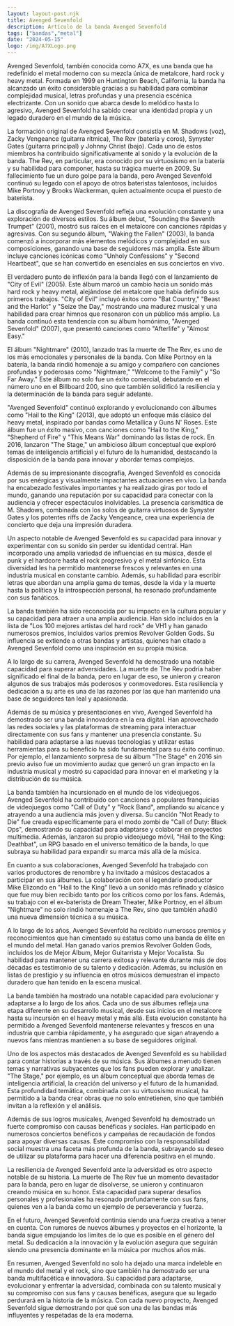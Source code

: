 ```yaml
---
layout: layout-post.njk
title: Avenged Sevenfold
description: Artículo de la banda Avenged Sevenfold
tags: ["bandas","metal"]
date: "2024-05-15"
logo: /img/A7XLogo.png
---
```


Avenged Sevenfold, también conocida como A7X, es una banda que ha redefinido el metal moderno con su mezcla única de metalcore, hard rock y heavy metal. Formada en 1999 en Huntington Beach, California, la banda ha alcanzado un éxito considerable gracias a su habilidad para combinar complejidad musical, letras profundas y una presencia escénica electrizante. Con un sonido que abarca desde lo melódico hasta lo agresivo, Avenged Sevenfold ha sabido crear una identidad propia y un legado duradero en el mundo de la música.

La formación original de Avenged Sevenfold consistía en M. Shadows (voz), Zacky Vengeance (guitarra rítmica), The Rev (batería y coros), Synyster Gates (guitarra principal) y Johnny Christ (bajo). Cada uno de estos miembros ha contribuido significativamente al sonido y la evolución de la banda. The Rev, en particular, era conocido por su virtuosismo en la batería y su habilidad para componer, hasta su trágica muerte en 2009. Su fallecimiento fue un duro golpe para la banda, pero Avenged Sevenfold continuó su legado con el apoyo de otros bateristas talentosos, incluidos Mike Portnoy y Brooks Wackerman, quien actualmente ocupa el puesto de baterista.

La discografía de Avenged Sevenfold refleja una evolución constante y una exploración de diversos estilos. Su álbum debut, "Sounding the Seventh Trumpet" (2001), mostró sus raíces en el metalcore con canciones rápidas y agresivas. Con su segundo álbum, "Waking the Fallen" (2003), la banda comenzó a incorporar más elementos melódicos y complejidad en sus composiciones, ganando una base de seguidores más amplia. Este álbum incluye canciones icónicas como "Unholy Confessions" y "Second Heartbeat", que se han convertido en esenciales en sus conciertos en vivo.

El verdadero punto de inflexión para la banda llegó con el lanzamiento de "City of Evil" (2005). Este álbum marcó un cambio hacia un sonido más hard rock y heavy metal, alejándose del metalcore que había definido sus primeros trabajos. "City of Evil" incluyó éxitos como "Bat Country," "Beast and the Harlot" y "Seize the Day," mostrando una madurez musical y una habilidad para crear himnos que resonaron con un público más amplio. La banda continuó esta tendencia con su álbum homónimo, "Avenged Sevenfold" (2007), que presentó canciones como "Afterlife" y "Almost Easy."

El álbum "Nightmare" (2010), lanzado tras la muerte de The Rev, es uno de los más emocionales y personales de la banda. Con Mike Portnoy en la batería, la banda rindió homenaje a su amigo y compañero con canciones profundas y poderosas como "Nightmare," "Welcome to the Family" y "So Far Away." Este álbum no solo fue un éxito comercial, debutando en el número uno en el Billboard 200, sino que también solidificó la resiliencia y la determinación de la banda para seguir adelante.

"Avenged Sevenfold" continuó explorando y evolucionando con álbumes como "Hail to the King" (2013), que adoptó un enfoque más clásico del heavy metal, inspirado por bandas como Metallica y Guns N' Roses. Este álbum fue un éxito masivo, con canciones como "Hail to the King," "Shepherd of Fire" y "This Means War" dominando las listas de rock. En 2016, lanzaron "The Stage," un ambicioso álbum conceptual que exploró temas de inteligencia artificial y el futuro de la humanidad, destacando la disposición de la banda para innovar y abordar temas complejos.

Además de su impresionante discografía, Avenged Sevenfold es conocida por sus enérgicas y visualmente impactantes actuaciones en vivo. La banda ha encabezado festivales importantes y ha realizado giras por todo el mundo, ganando una reputación por su capacidad para conectar con la audiencia y ofrecer espectáculos inolvidables. La presencia carismática de M. Shadows, combinada con los solos de guitarra virtuosos de Synyster Gates y los potentes riffs de Zacky Vengeance, crea una experiencia de concierto que deja una impresión duradera.

Un aspecto notable de Avenged Sevenfold es su capacidad para innovar y experimentar con su sonido sin perder su identidad central. Han incorporado una amplia variedad de influencias en su música, desde el punk y el hardcore hasta el rock progresivo y el metal sinfónico. Esta diversidad les ha permitido mantenerse frescos y relevantes en una industria musical en constante cambio. Además, su habilidad para escribir letras que abordan una amplia gama de temas, desde la vida y la muerte hasta la política y la introspección personal, ha resonado profundamente con sus fanáticos.

La banda también ha sido reconocida por su impacto en la cultura popular y su capacidad para atraer a una amplia audiencia. Han sido incluidos en la lista de "Los 100 mejores artistas del hard rock" de VH1 y han ganado numerosos premios, incluidos varios premios Revolver Golden Gods. Su influencia se extiende a otras bandas y artistas, quienes han citado a Avenged Sevenfold como una inspiración en su propia música.

A lo largo de su carrera, Avenged Sevenfold ha demostrado una notable capacidad para superar adversidades. La muerte de The Rev podría haber significado el final de la banda, pero en lugar de eso, se unieron y crearon algunos de sus trabajos más poderosos y conmovedores. Esta resiliencia y dedicación a su arte es una de las razones por las que han mantenido una base de seguidores tan leal y apasionada.

Además de su música y presentaciones en vivo, Avenged Sevenfold ha demostrado ser una banda innovadora en la era digital. Han aprovechado las redes sociales y las plataformas de streaming para interactuar directamente con sus fans y mantener una presencia constante. Su habilidad para adaptarse a las nuevas tecnologías y utilizar estas herramientas para su beneficio ha sido fundamental para su éxito continuo. Por ejemplo, el lanzamiento sorpresa de su álbum "The Stage" en 2016 sin previo aviso fue un movimiento audaz que generó un gran impacto en la industria musical y mostró su capacidad para innovar en el marketing y la distribución de su música.

La banda también ha incursionado en el mundo de los videojuegos. Avenged Sevenfold ha contribuido con canciones a populares franquicias de videojuegos como "Call of Duty" y "Rock Band", ampliando su alcance y atrayendo a una audiencia más joven y diversa. Su canción "Not Ready to Die" fue creada específicamente para el modo zombi de "Call of Duty: Black Ops", demostrando su capacidad para adaptarse y colaborar en proyectos multimedia. Además, lanzaron su propio videojuego móvil, "Hail to the King: Deathbat", un RPG basado en el universo temático de la banda, lo que subraya su habilidad para expandir su marca más allá de la música.

En cuanto a sus colaboraciones, Avenged Sevenfold ha trabajado con varios productores de renombre y ha invitado a músicos destacados a participar en sus álbumes. La colaboración con el legendario productor Mike Elizondo en "Hail to the King" llevó a un sonido más refinado y clásico que fue muy bien recibido tanto por los críticos como por los fans. Además, su trabajo con el ex-baterista de Dream Theater, Mike Portnoy, en el álbum "Nightmare" no solo rindió homenaje a The Rev, sino que también añadió una nueva dimensión técnica a su música.

A lo largo de los años, Avenged Sevenfold ha recibido numerosos premios y reconocimientos que han cimentado su estatus como una banda de élite en el mundo del metal. Han ganado varios premios Revolver Golden Gods, incluidos los de Mejor Álbum, Mejor Guitarrista y Mejor Vocalista. Su habilidad para mantener una carrera exitosa y relevante durante más de dos décadas es testimonio de su talento y dedicación. Además, su inclusión en listas de prestigio y su influencia en otros músicos demuestran el impacto duradero que han tenido en la escena musical.

La banda también ha mostrado una notable capacidad para evolucionar y adaptarse a lo largo de los años. Cada uno de sus álbumes refleja una etapa diferente en su desarrollo musical, desde sus inicios en el metalcore hasta su incursión en el heavy metal y más allá. Esta evolución constante ha permitido a Avenged Sevenfold mantenerse relevantes y frescos en una industria que cambia rápidamente, y ha asegurado que sigan atrayendo a nuevos fans mientras mantienen a su base de seguidores original.

Uno de los aspectos más destacados de Avenged Sevenfold es su habilidad para contar historias a través de su música. Sus álbumes a menudo tienen temas y narrativas subyacentes que los fans pueden explorar y analizar. "The Stage," por ejemplo, es un álbum conceptual que aborda temas de inteligencia artificial, la creación del universo y el futuro de la humanidad. Esta profundidad temática, combinada con su virtuosismo musical, ha permitido a la banda crear obras que no solo entretienen, sino que también invitan a la reflexión y el análisis.

Además de sus logros musicales, Avenged Sevenfold ha demostrado un fuerte compromiso con causas benéficas y sociales. Han participado en numerosos conciertos benéficos y campañas de recaudación de fondos para apoyar diversas causas. Este compromiso con la responsabilidad social muestra una faceta más profunda de la banda, subrayando su deseo de utilizar su plataforma para hacer una diferencia positiva en el mundo.

La resiliencia de Avenged Sevenfold ante la adversidad es otro aspecto notable de su historia. La muerte de The Rev fue un momento devastador para la banda, pero en lugar de disolverse, se unieron y continuaron creando música en su honor. Esta capacidad para superar desafíos personales y profesionales ha resonado profundamente con sus fans, quienes ven a la banda como un ejemplo de perseverancia y fuerza.

En el futuro, Avenged Sevenfold continúa siendo una fuerza creativa a tener en cuenta. Con rumores de nuevos álbumes y proyectos en el horizonte, la banda sigue empujando los límites de lo que es posible en el género del metal. Su dedicación a la innovación y la evolución asegura que seguirán siendo una presencia dominante en la música por muchos años más.

En resumen, Avenged Sevenfold no solo ha dejado una marca indeleble en el mundo del metal y el rock, sino que también ha demostrado ser una banda multifacética e innovadora. Su capacidad para adaptarse, evolucionar y enfrentar la adversidad, combinada con su talento musical y su compromiso con sus fans y causas benéficas, asegura que su legado perdurará en la historia de la música. Con cada nuevo proyecto, Avenged Sevenfold sigue demostrando por qué son una de las bandas más influyentes y respetadas de la era moderna.